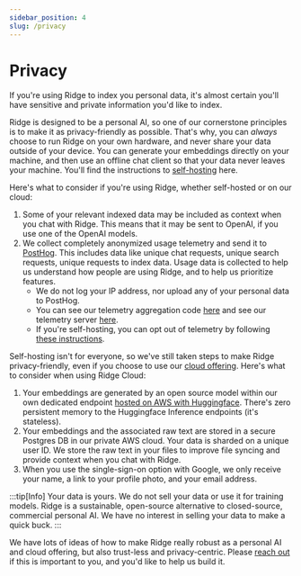 ```yaml
---
sidebar_position: 4
slug: /privacy
---
```


# Privacy

If you're using Ridge to index you personal data, it's almost certain you'll have sensitive and private information you'd like to index.

Ridge is designed to be a personal AI, so one of our cornerstone principles is to make it as privacy-friendly as possible. That's why, you can *always* choose to run Ridge on your own hardware, and never share your data outside of your device. You can generate your embeddings directly on your machine, and then use an offline chat client so that your data never leaves your machine. You'll find the instructions to [self-hosting](./setup.mdx) here.

Here's what to consider if you're using Ridge, whether self-hosted or on our cloud:
1. Some of your relevant indexed data may be included as context when you chat with Ridge. This means that it may be sent to OpenAI, if you use one of the OpenAI models.
1. We collect completely anonymized usage telemetry and send it to [PostHog](https://posthog.com/). This includes data like unique chat requests, unique search requests, unique requests to index data. Usage data is collected to help us understand how people are using Ridge, and to help us prioritize features.
    - We do not log your IP address, nor upload any of your personal data to PostHog.
    - You can see our telemetry aggregation code [here](https://github.com/ridge-ai/ridge/blob/master/src/ridge/routers/helpers.py#L71) and see our telemetry server [here](https://github.com/ridge-ai/ridge/blob/master/src/telemetry/telemetry.py).
    - If you're self-hosting, you can opt out of telemetry by following [these instructions](/miscellaneous/telemetry).


Self-hosting isn't for everyone, so we've still taken steps to make Ridge privacy-friendly, even if you choose to use our [cloud offering](https://app.ridge.dev/login). Here's what to consider when using Ridge Cloud:
1. Your embeddings are generated by an open source model within our own dedicated endpoint [hosted on AWS with Huggingface](https://huggingface.co/inference-endpoints/dedicated). There's zero persistent memory to the Huggingface Inference endpoints (it's stateless).
1. Your embeddings and the associated raw text are stored in a secure Postgres DB in our private AWS cloud. Your data is sharded on a unique user ID. We store the raw text in your files to improve file syncing and provide context when you chat with Ridge.
1. When you use the single-sign-on option with Google, we only receive your name, a link to your profile photo, and your email address.


:::tip[Info]
Your data is yours. We do not sell your data or use it for training models. Ridge is a sustainable, open-source alternative to closed-source, commercial personal AI. We have no interest in selling your data to make a quick buck.
:::


We have lots of ideas of how to make Ridge really robust as a personal AI and cloud offering, but also trust-less and privacy-centric. Please [reach out](mailto:team@ridge.dev) if this is important to you, and you'd like to help us build it.
